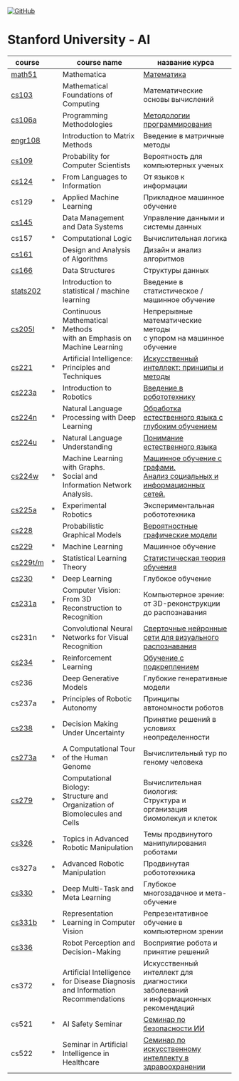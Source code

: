 [![GitHub](https://github.com/AlexandrParkhomenko/ml/blob/main/LicenseStanford.svg)]()
# Stanford University - AI
<!-- [English](https://elt.oup.com/student/englishfile/?cc=ru&selLanguage=ru)  | | English language                                            | Английский язык -->

course                                            | |  course name                                           | название курса
------------------------------------------------  |-| -----------                                            | --------------
[math51](https://web.stanford.edu/class/math51/)  | | Mathematica                                            | [Математика](https://github.com/AlexandrParkhomenko/ai/tree/main/math51)
 [cs103](https://web.stanford.edu/class/cs103/)   | | Mathematical Foundations of Computing                  | Математические основы вычислений
 [cs106a](https://web.stanford.edu/class/cs106a/) | | Programming Methodologies | [Методологии программирования](https://github.com/AlexandrParkhomenko/ai/tree/main/cs106a)
[engr108](https://stanford.edu/class/engr108/)    | | Introduction to Matrix Methods | Введение в матричные методы
 [cs109](https://web.stanford.edu/class/cs109/)   | | Probability for Computer Scientists                    | Вероятность для компьютерных ученых
 [cs124](https://web.stanford.edu/class/cs124/)   |*| From Languages to Information                          | От языков к информации
 cs129[](https://web.stanford.edu/class/cs129/)   |*| Applied Machine Learning                               | Прикладное машинное обучение
 [cs145](https://cs145-fa20.github.io/)           | | Data Management and Data Systems                       | Управление данными и системы данных
 cs157[](https://web.stanford.edu/class/cs157/)   |*| Computational Logic                                    | Вычислительная логика
 [cs161](https://web.stanford.edu/class/cs161/)   | | Design and Analysis of Algorithms                      | Дизайн и анализ алгоритмов
 [cs166](https://web.stanford.edu/class/cs166/)   | | Data Structures                                        | Структуры данных
[stats202](https://stats-202.github.io/)          | | Introduction to statistical / machine learning         | Введение в статистическое / машинное обучение
 [cs205l](https://web.stanford.edu/class/cs205l/) |*| Continuous Mathematical Methods <br>with an Emphasis on Machine Learning | Непрерывные математические методы <br> с упором на машинное обучение
 [cs221](https://web.stanford.edu/class/cs221/)   |*| Artificial Intelligence: Principles and Techniques     | [Искусственный интеллект: принципы и методы](https://github.com/AlexandrParkhomenko/ai/tree/main/cs221)
 [cs223a](https://web.stanford.edu/class/cs223a/) |*| Introduction to Robotics                               | [Введение в робототехнику](https://github.com/AlexandrParkhomenko/ai/blob/main/cs223a/README.md)
 [cs224n](https://web.stanford.edu/class/cs224n/) |*| Natural Language Processing with Deep Learning         | [Обработка естественного языка с глубоким обучением](https://github.com/AlexandrParkhomenko/ai/tree/main/cs224n)
 [cs224u](https://web.stanford.edu/class/cs224u/) |*| Natural Language Understanding                         | [Понимание естественного языка](https://github.com/AlexandrParkhomenko/ai/tree/main/cs224u)
 [cs224w](https://web.stanford.edu/class/cs224w/) |*| Machine Learning with Graphs. <br>Social and Information Network Analysis. | [Машинное обучение с графами. <br>Анализ социальных и информационных сетей.](https://github.com/AlexandrParkhomenko/ai/tree/main/cs224w)
 [cs225a](https://web.stanford.edu/class/cs225a/) |*| Experimental Robotics                                  | Экспериментальная робототехника
 [cs228](https://web.stanford.edu/class/cs228/)  | | Probabilistic Graphical Models                         | [Вероятностные графические модели](https://github.com/AlexandrParkhomenko/ai/tree/main/cs228)
 [cs229](https://web.stanford.edu/class/cs229/)  |*| Machine Learning                                       | Машинное обучение
 [cs229t/m](http://web.stanford.edu/class/stats214/)  |*| Statistical Learning Theory                       | [Статистическая теория обучения](https://github.com/AlexandrParkhomenko/ai/tree/main/cs229m)
 [cs230](https://web.stanford.edu/class/cs230/)  |*| Deep Learning                                          | Глубокое обучение
 [cs231a](https://web.stanford.edu/class/cs231a/) |*| Computer Vision: From 3D Reconstruction to Recognition | Компьютерное зрение: от 3D-реконструкции до распознавания
 cs231n[](https://web.stanford.edu/class/cs231n/) |*| Convolutional Neural Networks for Visual Recognition   | [Сверточные нейронные сети для визуального распознавания](https://github.com/AlexandrParkhomenko/ai/tree/main/cs231n/ru)
 [cs234](http://web.stanford.edu/class/cs234/index.html)  |*| Reinforcement Learning                        | [Обучение с подкреплением](https://github.com/AlexandrParkhomenko/ai/tree/main/cs234)
 cs236[](https://web.stanford.edu/class/cs236/)  | | Deep Generative Models                                 | Глубокие генеративные модели
 cs237a[](https://web.stanford.edu/class/cs237a/) |*| Principles of Robotic Autonomy                         | Принципы автономности роботов
 [cs238](https://web.stanford.edu/class/cs238/)  |*| Decision Making Under Uncertainty                      | Принятие решений в условиях неопределенности
 [cs273a](https://web.stanford.edu/class/cs273a/) |*| A Computational Tour of the Human Genome               | Вычислительный тур по геному человека
 [cs279](https://web.stanford.edu/class/cs279/)  |*| Computational Biology: <br>Structure and Organization of Biomolecules and Cells | Вычислительная биология: <br>Структура и организация биомолекул и клеток
 [cs326](https://web.stanford.edu/class/cs326/)  |*| Topics in Advanced Robotic Manipulation                | Темы продвинутого манипулирования роботами
 cs327a[](https://web.stanford.edu/class/cs327a/) |*| Advanced Robotic Manipulation                          | Продвинутая робототехника
 [cs330](https://web.stanford.edu/class/cs330/)  |*| Deep Multi-Task and Meta Learning                      | Глубокое многозадачное и мета-обучение
 [cs331b](https://web.stanford.edu/class/cs331b/) |*| Representation Learning in Computer Vision             | Репрезентативное обучение в компьютерном зрении
 [cs336](https://web.stanford.edu/class/cs336/)  | | Robot Perception and Decision-Making                   | Восприятие робота и принятие решений
 cs372[](https://web.stanford.edu/class/cs372/)  |*| Artificial Intelligence for Disease Diagnosis <br>and Information Recommendations | Искусственный интеллект для диагностики заболеваний <br>и информационных рекомендаций
 cs521                                           |*| AI Safety Seminar                                      | [Семинар по безопасности ИИ](https://github.com/AlexandrParkhomenko/ai/tree/main/cs521)
 cs522                                           |*| Seminar in Artificial Intelligence in Healthcare       | [Семинар по искусственному интеллекту в здравоохранении](https://github.com/AlexandrParkhomenko/ai/tree/main/cs522)
 
<!-- ycs0002 | | [Game Theory II](https://online.stanford.edu/courses/soe-ycs0002-game-theory) | Теория игр

[cs](https://cs.stanford.edu/academics/courses) platform:[mc](https://moderncampus.com/products/destiny-one.html)

- https://www.spyder-ide.org/
- https://orangedatamining.com/
- https://www.rstudio.com/
 -->

